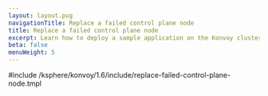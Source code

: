 ```yaml
---
layout: layout.pug
navigationTitle: Replace a failed control plane node
title: Replace a failed control plane node
excerpt: Learn how to deploy a sample application on the Konvoy cluster
beta: false
menuWeight: 5
---
```


<!-- markdownlint-disable MD004 MD007 MD025 MD030 MD018-->

#include /ksphere/konvoy/1.6/include/replace-failed-control-plane-node.tmpl
